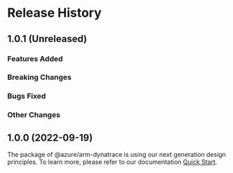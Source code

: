 # Release History

## 1.0.1 (Unreleased)

### Features Added

### Breaking Changes

### Bugs Fixed

### Other Changes

## 1.0.0 (2022-09-19)

The package of @azure/arm-dynatrace is using our next generation design principles. To learn more, please refer to our documentation [Quick Start](https://aka.ms/js-track2-quickstart).